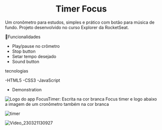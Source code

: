 # <h1 align="center">Timer Focus</h1>

Um cronômetro para estudos, simples e prático com botão para música de fundo. Projeto desenvolvido no curso Explorer da RocketSeat.

🚀Funcionalidades

- Play/pause no crômetro
- Stop button
- Setar tempo desejado
- Sound button

tecnologias

-HTML5
-CSS3
-JavaScript

- Demonstration



![Logo do app FocusTimer: Escrita na cor branca Focus timer e logo abaixo a imagem de um cronômetro também na cor branca](https://user-images.githubusercontent.com/25981766/226639922-69665904-0906-42ef-b833-4846655215b2.png)

![timer](https://user-images.githubusercontent.com/25981766/226643883-2e668db6-d859-47e8-b103-7982df04c498.png)


![Video_230321130927](https://user-images.githubusercontent.com/25981766/226672182-dc27b1fa-24c0-4a01-89af-31edebc8a80d.gif)
